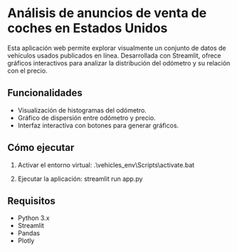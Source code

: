 # Análisis de anuncios de venta de coches en Estados Unidos

Esta aplicación web permite explorar visualmente un conjunto de datos de vehículos usados publicados en línea. Desarrollada con Streamlit, ofrece gráficos interactivos para analizar la distribución del odómetro y su relación con el precio.

## Funcionalidades

- Visualización de histogramas del odómetro.
- Gráfico de dispersión entre odómetro y precio.
- Interfaz interactiva con botones para generar gráficos.

## Cómo ejecutar

1. Activar el entorno virtual:
.\vehicles_env\Scripts\activate.bat

2. Ejecutar la aplicación:
streamlit run app.py

## Requisitos

- Python 3.x
- Streamlit
- Pandas
- Plotly
